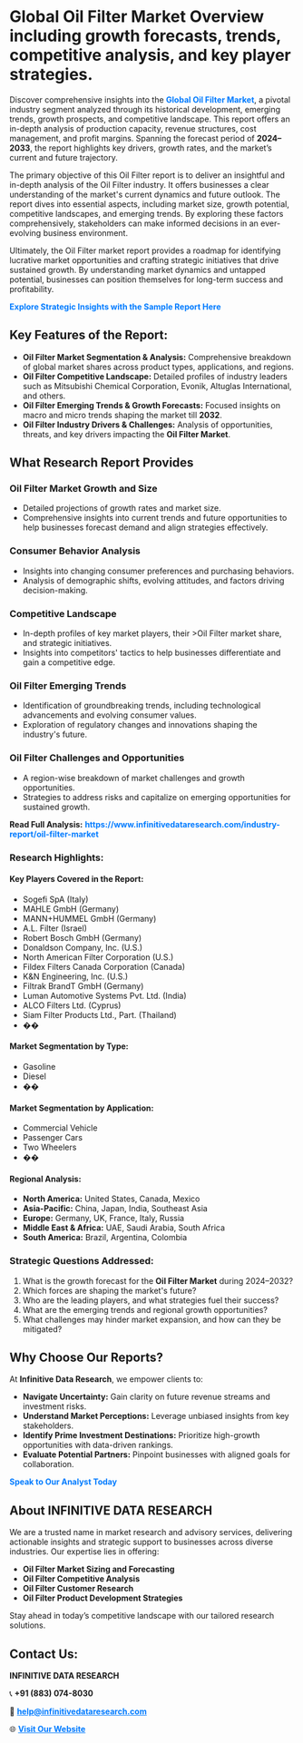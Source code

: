 <h1>Global Oil Filter Market Overview including growth forecasts, trends, competitive analysis, and key player strategies.</h1>
<p>
Discover comprehensive insights into the 
<a href="https://www.infinitivedataresearch.com/industry-report/oil-filter-market" rel="dofollow" style="color: #007BFF; text-decoration: none;"><strong>Global Oil Filter Market</strong></a>, a pivotal industry segment analyzed through its historical development, emerging trends, growth prospects, and competitive landscape. This report offers an in-depth analysis of production capacity, revenue structures, cost management, and profit margins. Spanning the forecast period of <strong>2024–2033</strong>, the report highlights key drivers, growth rates, and the market’s current and future trajectory.
</p>
<p>
The primary objective of this Oil Filter report is to deliver an insightful and in-depth analysis of the Oil Filter industry. It offers businesses a clear understanding of the market's current dynamics and future outlook. The report dives into essential aspects, including market size, growth potential, competitive landscapes, and emerging trends. By exploring these factors comprehensively, stakeholders can make informed decisions in an ever-evolving business environment.
</p>
<p>
Ultimately, the Oil Filter market report provides a roadmap for identifying lucrative market opportunities and crafting strategic initiatives that drive sustained growth. By understanding market dynamics and untapped potential, businesses can position themselves for long-term success and profitability.
</p>
<p>
<a href="https://www.infinitivedataresearch.com/request-sample/reportId=105112" style="color: #007BFF; text-decoration: none;"><strong>Explore Strategic Insights with the Sample Report Here</strong></a>
</p>

<h2>Key Features of the Report:</h2>
<ul>
<li><strong>Oil Filter Market Segmentation & Analysis:</strong> Comprehensive breakdown of global market shares across product types, applications, and regions.</li>
<li><strong>Oil Filter Competitive Landscape:</strong> Detailed profiles of industry leaders such as Mitsubishi Chemical Corporation, Evonik, Altuglas International, and others.</li>
<li><strong>Oil Filter Emerging Trends & Growth Forecasts:</strong> Focused insights on macro and micro trends shaping the market till <strong>2032</strong>.</li>
<li><strong>Oil Filter Industry Drivers & Challenges:</strong> Analysis of opportunities, threats, and key drivers impacting the <strong>Oil Filter Market</strong>.</li>
</ul>

<h2>What Research Report Provides</h2>
<h3>Oil Filter Market Growth and Size</h3>
<ul>
<li>Detailed projections of growth rates and market size.</li>
<li>Comprehensive insights into current trends and future opportunities to help businesses forecast demand and align strategies effectively.</li>
</ul>

<h3>Consumer Behavior Analysis</h3>
<ul>
<li>Insights into changing consumer preferences and purchasing behaviors.</li>
<li>Analysis of demographic shifts, evolving attitudes, and factors driving decision-making.</li>
</ul>

<h3>Competitive Landscape</h3>
<ul>
<li>In-depth profiles of key market players, their >Oil Filter market share, and strategic initiatives.</li>
<li>Insights into competitors' tactics to help businesses differentiate and gain a competitive edge.</li>
</ul>

<h3>Oil Filter Emerging Trends</h3>
<ul>
<li>Identification of groundbreaking trends, including technological advancements and evolving consumer values.</li>
<li>Exploration of regulatory changes and innovations shaping the industry's future.</li>
</ul>

<h3>Oil Filter Challenges and Opportunities</h3>
<ul>
<li>A region-wise breakdown of market challenges and growth opportunities.</li>
<li>Strategies to address risks and capitalize on emerging opportunities for sustained growth.</li>
</ul>
<p><strong>Read Full Analysis:</strong> <a href="https://www.infinitivedataresearch.com/industry-report/oil-filter-market" rel="dofollow" style="color: #007BFF; text-decoration: none;"><strong>https://www.infinitivedataresearch.com/industry-report/oil-filter-market</strong></a></p>
<h3>Research Highlights:</h3>
<h4>Key Players Covered in the Report:</h4>
<ul><li>Sogefi SpA (Italy)</li><li>MAHLE GmbH (Germany)</li><li>MANN+HUMMEL GmbH (Germany)</li><li>A.L. Filter (Israel)</li><li>Robert Bosch GmbH (Germany)</li><li>Donaldson Company, Inc. (U.S.)</li><li>North American Filter Corporation (U.S.)</li><li>Fildex Filters Canada Corporation (Canada)</li><li>K&amp;N Engineering, Inc. (U.S.)</li><li>Filtrak BrandT GmbH (Germany)</li><li>Luman Automotive Systems Pvt. Ltd. (India)</li><li>ALCO Filters Ltd. (Cyprus)</li><li>Siam Filter Products Ltd., Part. (Thailand)</li><li>��</li></ul>
<h4>Market Segmentation by Type:</h4>
<ul><li>Gasoline</li><li>Diesel</li><li>��</li></ul>
<h4>Market Segmentation by Application:</h4>
<ul><li>Commercial Vehicle</li><li>Passenger Cars</li><li>Two Wheelers</li><li>��</li></ul>

<h4>Regional Analysis:</h4>
<ul>
<li><strong>North America:</strong> United States, Canada, Mexico</li>
<li><strong>Asia-Pacific:</strong> China, Japan, India, Southeast Asia</li>
<li><strong>Europe:</strong> Germany, UK, France, Italy, Russia</li>
<li><strong>Middle East & Africa:</strong> UAE, Saudi Arabia, South Africa</li>
<li><strong>South America:</strong> Brazil, Argentina, Colombia</li>
</ul>

<h3>Strategic Questions Addressed:</h3>
<ol>
<li>What is the growth forecast for the <strong>Oil Filter Market</strong> during 2024–2032?</li>
<li>Which forces are shaping the market's future?</li>
<li>Who are the leading players, and what strategies fuel their success?</li>
<li>What are the emerging trends and regional growth opportunities?</li>
<li>What challenges may hinder market expansion, and how can they be mitigated?</li>
</ol>

<h2>Why Choose Our Reports?</h2>
<p>At <strong>Infinitive Data Research</strong>, we empower clients to:</p>
<ul>
<li><strong>Navigate Uncertainty:</strong> Gain clarity on future revenue streams and investment risks.</li>
<li><strong>Understand Market Perceptions:</strong> Leverage unbiased insights from key stakeholders.</li>
<li><strong>Identify Prime Investment Destinations:</strong> Prioritize high-growth opportunities with data-driven rankings.</li>
<li><strong>Evaluate Potential Partners:</strong> Pinpoint businesses with aligned goals for collaboration.</li>
</ul>
<p><a href="https://www.infinitivedataresearch.com/industry-report/oil-filter-market" rel="dofollow" style="color: #007BFF; text-decoration: none;"><strong>Speak to Our Analyst Today</strong></a></p>

<h2>About INFINITIVE DATA RESEARCH</h2>
<p>We are a trusted name in market research and advisory services, delivering actionable insights and strategic support to businesses across diverse industries. Our expertise lies in offering:</p>
<ul>
<li><strong>Oil Filter Market Sizing and Forecasting</strong></li>
<li><strong>Oil Filter Competitive Analysis</strong></li>
<li><strong>Oil Filter Customer Research</strong></li>
<li><strong>Oil Filter Product Development Strategies</strong></li>
</ul>
<p>Stay ahead in today’s competitive landscape with our tailored research solutions.</p>

<h2>Contact Us:</h2>
<p><strong>INFINITIVE DATA RESEARCH</strong></p>
<p>📞 <strong>+91 (883) 074-8030</strong></p>
<p>📧 <strong><a href="mailto:help@infinitivedataresearch.com" style="color: #007BFF;">help@infinitivedataresearch.com</a></strong></p>
<p>🌐 <strong><a href="https://www.infinitivedataresearch.com" rel="dofollow" style="color: #007BFF;">Visit Our Website</a></strong></p>